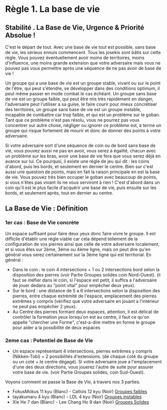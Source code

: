 # Règle 1. La base de vie
## Stabilité . La Base de Vie, Urgence & Priorité Absolue !

C'est le départ de tout. Avec une base de vie tout est possible, sans base de vie, les sérieux ennuis commencent. Tous les josekis sont bâtis sur cette règle. Vous pouvez éventuellement avoir moins de territoires, moins d'influence, une moins grande extension que votre adversaire mais vous ne pouvez pas vous permettre après une séquence de ne pas avoir de base de vie !

Un groupe qui a une base de vie est un groupe stable, vivant ou sur le point de l'être, qui peut s'étendre, se développer dans des conditions optimum, il peut même passer en mode combat le cas échéant. Un groupe sans base de vie est un groupe faible, qui peut être mis très rapidement en danger, l'adversaire peut l'utiliser a sa guise, le faire courir pour mieux concrétiser des territoires, un groupe sans base de vie est un groupe instable, incapable de combattre car trop faible, et qui est un problème sur le goban. Tant que ce problème n'est pas résolu, vous ne pourrez pas vous concentrer sur autre chose, négliger ou ignorer ce problème est, à terme un groupe qui risque fortement de mourir et donc de donner des points à votre adversaire.

Si votre adversaire sort d'une séquence de coin ou de bord sans base de vie, vous pouvez aussi ne pas en avoir, vous serez à égalité, chacun avec un problème sur les bras, avoir une base de vie fera que vous serez déjà en avance sur lui. Ce pourquoi, il existe une règle de jeu qui dit : les coins d'abord, puis les bords, et seulement en dernier le centre. Bien sur c'est aussi une question de points, mais en fait la raison principale en est la base de vie. Vous pouvez très bien occuper le goban avec beaucoup de points, si vous n'êtes pas vivant ils ne vous serviront à rien ! C'est d'abord dans un coin qu'il est le plus facile d'acquérir une base de vie, puis ensuite sur les bords, et seulement après, tout en dernier au centre.

## La Base de Vie : Définition


### 1er cas : Base de Vie concrète

Un espace suffisant pour faire deux yeux donc faire vivre le groupe. Il est difficile d'établir une règle viable car cela dépend tellement de la configuration de vos pierres ainsi que celle de votre adversaire localement, et si vous êtes sur 2ème, 3ème ou 4ème ligne, mais on peut dire qu'en général vous serez certainement sur la 3ème ligne qui est territorial. En général :

- Dans le coin : le coin 4 intersections + 1 ou 2 intersections bord selon la disposition des pierres (voir Partie Groupes solides coin Nord-Ouest).
(il faut se méfier dans le coin, si l'espace est petit, il suffira a l'adversaire de jouer dedans au "point vital" pour empêcher deux yeux).
- Sur le bord : une distance de 5 a 6 intersections selon la disposition des pierres, entre chaque extrémité de l'espace,
emplacement des pierres extrêmes y compris (vérifiez que votre adversaire en jouant a l'intérieur ne peut pas empêcher 2 yeux).
- Au Centre des pierres formant deux espaces, attention, il est délicat de contrôler la formation yeux lorsqu'on est au centre,
il faut ce qu'on appelle "chercher une Forme", c'est-a-dire mettre en forme le groupe pour aider a la possibilité de deux espaces

### 2eme cas : Potentiel de Base de Vie

- Un espace représentant 4 intersections, pierres extrêmes y compris (Nikken-Tobi) + 2 possibilités d'extensions.
(de chaque coté du groupe ou un coté + le centre dégagé).
Si votre adversaire joue a l'emplacement d'une des deux directions, vous jouerez l'autre de suite pour assurer votre base de vie.
(voir Partie Groupes solides, coin Sud-Ouest).

Voyons comment se passe la Base de Vie, à travers nos 3 parties.

- FokusMokus 11 kyu (Blanc) - Catlois 12 kyu (Noir) [Groupes faibles](la-base-de-vie-ex1)
- tayakumaru 4 kyu (Blanc) - LDL 4 kyu (Noir) [Groupes instables](la-base-de-vie-ex2)
- Xie He 7 dan (Blanc) - Lee Chang Ho 9 dan (Noir) [Groupes Solides](la-base-de-vie-ex3)